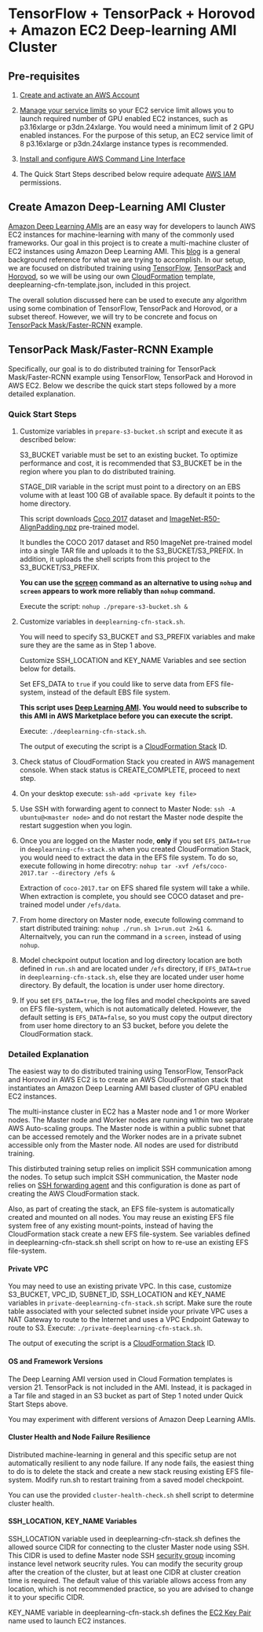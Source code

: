 # TensorFlow + TensorPack + Horovod + Amazon EC2 Deep-learning AMI Cluster

## Pre-requisites
1. [Create and activate an AWS Account](https://aws.amazon.com/premiumsupport/knowledge-center/create-and-activate-aws-account/)

2. [Manage your service limits](https://aws.amazon.com/premiumsupport/knowledge-center/manage-service-limits/) so your EC2 service limit allows you to launch required number of GPU enabled EC2 instances, such as p3.16xlarge or p3dn.24xlarge. You would need a minimum limit of 2 GPU enabled instances. For the purpose of this setup, an EC2 service limit of 8 p3.16xlarge or p3dn.24xlarge instance types is recommended.

3. [Install and configure AWS Command Line Interface](https://docs.aws.amazon.com/cli/latest/userguide/cli-chap-welcome.html)

4. The Quick Start Steps described below require adequate [AWS IAM](https://docs.aws.amazon.com/IAM/latest/UserGuide/access.html) permissions.

## Create Amazon Deep-Learning AMI Cluster

[Amazon Deep Learning AMIs](https://aws.amazon.com/machine-learning/amis/) are an easy way for developers to launch AWS EC2 instances for machine-learning with many of the commonly used frameworks. Our goal in this project is to create a multi-machine cluster of EC2 instances using Amazon Deep Learning AMI. This [blog](https://aws.amazon.com/blogs/compute/distributed-deep-learning-made-easy/) is a general background reference for what we are trying to accomplish. In our setup, we are focused on distributed training using [TensorFlow](https://github.com/tensorflow/tensorflow), [TensorPack](https://github.com/tensorpack/tensorpack) and [Horovod](https://eng.uber.com/horovod/), so we will be using our own [CloudFormation](https://docs.aws.amazon.com/AWSCloudFormation/latest/UserGuide/Welcome.html) template, deeplearning-cfn-template.json, included in this project.

The overall solution discussed here can be used to execute any algorithm using some combination of TensorFlow, TensorPack and Horovod, or a subset thereof. However, we will try to be concrete and focus on [TensorPack Mask/Faster-RCNN](https://github.com/tensorpack/tensorpack/tree/master/examples/FasterRCNN) example. 

## TensorPack Mask/Faster-RCNN Example

Specifically, our goal is to do distributed training for TensorPack Mask/Faster-RCNN example using TensorFlow, TensorPack and Horovod in AWS EC2. Below we describe the quick start steps followed by a more detailed explanation.

### Quick Start Steps

1. Customize variables in ```prepare-s3-bucket.sh``` script and execute it as described below:

   S3_BUCKET variable must be set to an existing bucket. To optimize performance and cost, it is recommended that S3_BUCKET be in the region where you plan to do distributed training. 

   STAGE_DIR variable in the script must point to a directory on an EBS volume with at least 100 GB of available space. By  default it points to the home directory.

   This script downloads [Coco 2017](http://cocodataset.org/#download) dataset and [ImageNet-R50-AlignPadding.npz](http://models.tensorpack.com/FasterRCNN/ImageNet-R50-AlignPadding.npz) pre-trained model. 

   It bundles the COCO 2017 dataset and R50 ImageNet pre-trained model into a single TAR file and uploads it to the S3_BUCKET/S3_PREFIX. In addition, it uploads the shell scripts from this project to the S3_BUCKET/S3_PREFIX.
   
   **You can use the [screen](https://linuxize.com/post/how-to-use-linux-screen/) command as an alternative to using ```nohup``` and ```screen``` appears to work more reliably than ```nohup``` command.**
   
   Execute the script: ```nohup ./prepare-s3-bucket.sh & ```
  
2. Customize variables in ```deeplearning-cfn-stack.sh```. 
   
   You will need to specify S3_BUCKET and S3_PREFIX variables and make sure they are the same as in Step 1 above. 
   
   Customize SSH_LOCATION and KEY_NAME Variables and see section below for details.
   
   Set EFS_DATA to ```true``` if you could like to serve data from EFS file-system, instead of the default EBS file system.
   
   **This script uses  [Deep Learning AMI](https://aws.amazon.com/marketplace/pp/B077GCH38C?qid=1547157538888&sr=0-2&ref_=srh_res_product_title). You would need to subscribe to this AMI in AWS Marketplace before you can execute the script.** 

   Execute: ```./deeplearning-cfn-stack.sh```. 

   The output of executing the script is a [CloudFormation Stack](https://docs.aws.amazon.com/AWSCloudFormation/latest/UserGuide/stacks.html) ID.

3.  Check status of CloudFormation Stack you created in AWS management console. When stack status is CREATE_COMPLETE, proceed to next step.

4. On your desktop  execute:
```ssh-add <private key file>```

5. Use SSH with forwarding agent to connect to Master Node:  ```ssh -A ubuntu@<master node>``` and do not restart the Master node despite the restart suggestion when you login.

6. Once you are logged on the Master node, **only** if you set ```EFS_DATA=true``` in ```deeplearning-cfn-stack.sh``` when you created CloudFormation Stack, you would need to extract the data in the EFS file system. To do so, execute following in home direcotry: 
```nohup tar -xvf /efs/coco-2017.tar --directory /efs &```
		
   Extraction of ```coco-2017.tar``` on EFS shared file system will take a while. 
When extraction is complete, you should see COCO dataset and pre-trained model under ```/efs/data```. 
        
7. From home directory on Master node, execute following command to start distributed training: ```nohup ./run.sh 1>run.out 2>&1 &```. Alternaitvely, you can run the command in a ```screen```, instead of using ```nohup```.
                
8. Model checkpoint output location and log directory location are both defined in ```run.sh``` and  are located under ```/efs``` directory, if ```EFS_DATA=true``` in ```deeplearning-cfn-stack.sh```, else they are located under user home directory. By default, the location is under user home directory.
        
9. If you set ```EFS_DATA=true```, the log files and model checkpoints are saved on EFS file-system, which is not automatically deleted. However, the default setting is ```EFS_DATA=false```, so you must copy the output directory from user home directory to an S3 bucket, before you delete the CloudFormation stack.

### Detailed Explanation

The easiest way to do distributed training using TensorFlow, TensorPack and Horovod in AWS EC2 is to create an AWS CloudFormation stack that instantiates an Amazon Deep Learning AMI based cluster of GPU enabled EC2 instances.

The multi-instance cluster in EC2 has a Master node and 1 or more Worker nodes. The Master node and Worker nodes are running within two separate AWS Auto-scaling groups. The Master node is within a public subnet that can be accessed remotely and the Worker nodes are in a private subnet accessible only from the Master node. All nodes are used for distributd training. 

This distirbuted training setup relies on implicit SSH communication among the nodes. To setup such implcit SSH communication, the Master node relies on [SSH forwarding agent](https://developer.github.com/v3/guides/using-ssh-agent-forwarding/) and this configuration is done as part of creating the AWS CloudFormation stack.

Also, as part of creating the stack, an EFS file-system is automatically created and mounted on all nodes. You may reuse an existing EFS file system free of any existing mount-points, instead of having the CloudFormation stack create a new EFS file-system. See variables defined in deeplearning-cfn-stack.sh shell script on how to re-use an existing EFS file-system.

#### Private VPC ####

You may need to use an existing private VPC. In this case, customize S3_BUCKET, VPC_ID, SUBNET_ID, SSH_LOCATION and KEY_NAME variables in ```private-deeplearning-cfn-stack.sh``` script. Make sure the route table associated with your selected subnet inside your private VPC uses a NAT Gateway to route to the Internet and uses a VPC Endpoint Gateway to route to S3. Execute: ```./private-deeplearning-cfn-stack.sh```.

The output of executing the script is a [CloudFormation Stack](https://docs.aws.amazon.com/AWSCloudFormation/latest/UserGuide/stacks.html) ID.

#### OS and Framework Versions

The Deep Learning AMI version used in Cloud Formation templates is version 21. TensorPack is not included in the AMI. Instead, it is packaged in a Tar file and staged in an S3 bucket as part of Step 1 noted under Quick Start Steps above.

You may experiment with different versions of Amazon Deep Learning AMIs. 

#### Cluster Health and Node Failure Resilience

Distributed machine-learning in general and this specific setup are not automatically resilient to any node failure. If any node fails, the easiest thing to do is to delete the stack and create a new stack reusing existing EFS file-system. Modify run.sh to restart training from a saved model checkpoint.

You can use the provided ```cluster-health-check.sh``` shell script to determine cluster health.

#### SSH_LOCATION, KEY_NAME Variables
SSH_LOCATION variable used in deeplearning-cfn-stack.sh defines the allowed source CIDR for connecting to the cluster Master node using SSH. This CIDR is used to define Master node SSH [security group](https://docs.aws.amazon.com/AWSEC2/latest/UserGuide/using-network-security.html) incoming instance level network seucrity rules. You can modify the security group after the creation of the cluster, but at least one CIDR at cluster creation time is required. The default value of this variable allows access from any location, which is not recommended practice, so you are advised to change it to your specific CIDR.

KEY_NAME variable in deeplearning-cfn-stack.sh defines the [EC2 Key Pair](https://docs.aws.amazon.com/AWSEC2/latest/UserGuide/ec2-key-pairs.html) name used to launch EC2 instances.
